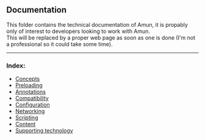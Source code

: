 ## Documentation
This folder contains the technical documentation of Amun, it is propably only of interest to developers looking to work with Amun.<br>
This will be replaced by a proper web page as soon as one is done (I'm not a professional so it could take some time).

---

### Index:
* [Concepts](concepts.md)
* [Preloading](preload.md)
* [Annotations](annotation.md)
* [Compatibility](compat.md)
* [Configuration](config.md)
* [Networking](network.md)
* [Scripting](scripting.md)
* [Content](content.md)
* [Supporting technology](util.md)
